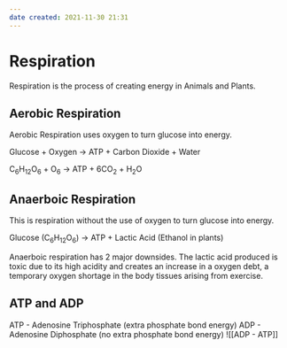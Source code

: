 ```yaml
---
date created: 2021-11-30 21:31
---
```


# Respiration

Respiration is the process of creating energy in Animals and Plants.

## Aerobic Respiration

Aerobic Respiration uses oxygen to turn glucose into energy.

Glucose + Oxygen -> ATP + Carbon Dioxide + Water

C<sub>6</sub>H<sub>12</sub>O<sub>6</sub> + O<sub>6</sub> -> ATP + 6CO<sub>2</sub> + H<sub>2</sub>O

## Anaerboic Respiration

This is respiration without the use of oxygen to turn glucose into energy.

Glucose (C<sub>6</sub>H<sub>12</sub>O<sub>6</sub>) -> ATP + Lactic Acid (Ethanol in plants)

Anaerboic respiration has 2 major downsides. The lactic acid produced is toxic due to its high acidity and creates an increase in a oxygen debt, a temporary oxygen shortage in the body tissues arising from exercise.

## ATP and ADP

ATP - Adenosine Triphosphate (extra phosphate bond energy)
ADP - Adenosine Diphosphate (no extra phosphate bond energy)
![[ADP - ATP]]
